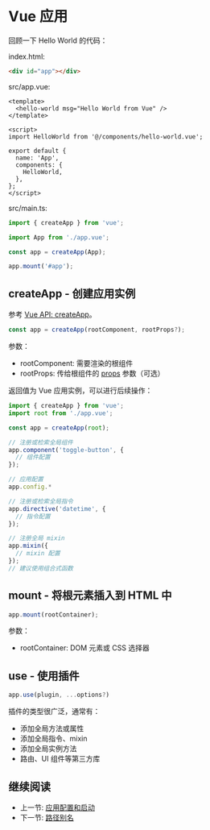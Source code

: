 # Vue 应用

回顾一下 Hello World 的代码：

index.html:

``` html
<div id="app"></div>
```

src/app.vue:

``` vue
<template>
  <hello-world msg="Hello World from Vue" />
</template>

<script>
import HelloWorld from '@/components/hello-world.vue';

export default {
  name: 'App',
  components: {
    HelloWorld,
  },
};
</script>
```

src/main.ts:

``` ts
import { createApp } from 'vue';

import App from './app.vue';

const app = createApp(App);

app.mount('#app');
```

## createApp - 创建应用实例

参考 [Vue API: createApp](https://cn.vuejs.org/api/application.html#createapp)。

```js
const app = createApp(rootComponent, rootProps?);
```

参数：

+ rootComponent: 需要渲染的根组件
+ rootProps: 传给根组件的 [props](./vue-props.vue) 参数（可选）

返回值为 Vue 应用实例，可以进行后续操作：

``` ts
import { createApp } from 'vue';
import root from './app.vue';

const app = createApp(root);

// 注册或检索全局组件
app.component('toggle-button', {
  // 组件配置
});

// 应用配置
app.config.*

// 注册或检索全局指令
app.directive('datetime', {
  // 指令配置
});

// 注册全局 mixin
app.mixin({
  // mixin 配置
});
// 建议使用组合式函数
```

## mount - 将根元素插入到 HTML 中

```js
app.mount(rootContainer);
```

参数：

+ rootContainer: DOM 元素或 CSS 选择器

## use - 使用插件

```js
app.use(plugin, ...options?)
```

插件的类型很广泛，通常有：

+ 添加全局方法或属性
+ 添加全局指令、mixin
+ 添加全局实例方法
+ 路由、UI 组件等第三方库

## 继续阅读

+ 上一节: [应用配置和启动](../readme.md)
+ 下一节: [路径别名](./vue-path.md)
